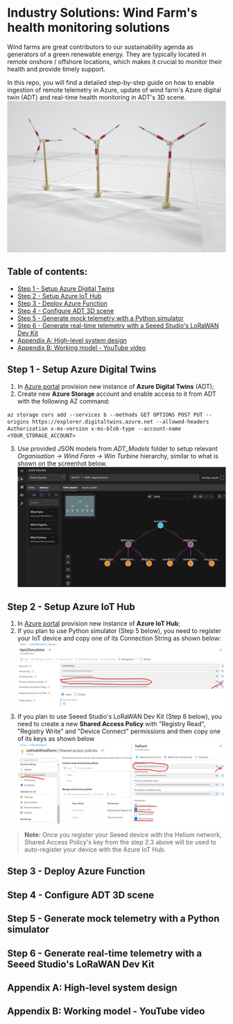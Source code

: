# Industry Solutions: Wind Farm's health monitoring solutions
Wind farms are great contributors to our sustainability agenda as generators of a green renewable energy. They are typically located in remote onshore / offshore locations, which makes it crucial to monitor their health and provide timely support.

In this repo, you will find a detailed step-by-step guide on how to enable ingestion of remote telemetry in Azure, update of wind farm's Azure digital twin (ADT) and real-time health monitoring in ADT's 3D scene.
![screenshot_0](images/Screenshot0.png)

## Table of contents:
- [Step 1 - Setup Azure Digital Twins](https://github.com/LazaUK/IndustrySolutions-WindFarm#step-1---setup-azure-digital-twins)
- [Step 2 - Setup Azure IoT Hub](https://github.com/LazaUK/IndustrySolutions-WindFarm#step-2---setup-azure-iot-hub)
- [Step 3 - Deploy Azure Function](https://github.com/LazaUK/IndustrySolutions-WindFarm#step-3---deploy-azure-function)
- [Step 4 - Configure ADT 3D scene](https://github.com/LazaUK/IndustrySolutions-WindFarm#step-4---configure-adt-3d-scene)
- [Step 5 - Generate mock telemetry with a Python simulator](https://github.com/LazaUK/IndustrySolutions-WindFarm#step-5---generate-mock-telemetry-with-a-python-simulator)
- [Step 6 - Generate real-time telemetry with a Seeed Studio's LoRaWAN Dev Kit](https://github.com/LazaUK/IndustrySolutions-WindFarm#step-6---generate-real-time-telemetry-with-a-seeed-studios-lorawan-dev-kit)
- [Appendix A: High-level system design](https://github.com/LazaUK/IndustrySolutions-WindFarm#appendix-a-high-level-system-design)
- [Appendix B: Working model - YouTube video](https://github.com/LazaUK/IndustrySolutions-WindFarm#appendix-b-working-model---youtube-video)

## Step 1 - Setup Azure Digital Twins
1. In [Azure portal](https://portal.azure.com) provision new instance of **Azure Digital Twins** (ADT);
2. Create new **Azure Storage** account and enable access to it from ADT with the following AZ command:
```
az storage cors add --services b --methods GET OPTIONS POST PUT --origins https://explorer.digitaltwins.azure.net --allowed-headers Authorization x-ms-version x-ms-blob-type --account-name <YOUR_STORAGE_ACCOUNT>
```
3. Use provided JSON models from *ADT_Models* folder to setup relevant *Organisation -> Wind Farm -> Win Turbine* hierarchy, similar to what is shown on the screenhot below.
![screenshot_1.1](images/Screenshot1_1.png)

## Step 2 - Setup Azure IoT Hub
1. In [Azure portal](https://portal.azure.com) provision new instance of **Azure IoT Hub**;
2. If you plan to use Python simulator (Step 5 below), you need to register your IoT device and copy one of its Connection String as shown below:
![screenshot_2.1](images/Screenshot2_1.png)
3. If you plan to use Seeed Studio's LoRaWAN Dev Kit (Step 6 below), you need to create a new **Shared Access Policy** with "Registry Read", "Registry Write" and "Device Connect" permissions and then copy one of its keys as shown below
![screenshot_2.2](images/Screenshot2_2.png)
> **Note:** Once you register your Seeed device with the Helium network, Shared Access Policy's key from the step 2.3 above will be used to auto-register your device with the Azure IoT Hub.

## Step 3 - Deploy Azure Function
## Step 4 - Configure ADT 3D scene
## Step 5 - Generate mock telemetry with a Python simulator
## Step 6 - Generate real-time telemetry with a Seeed Studio's LoRaWAN Dev Kit
## Appendix A: High-level system design
## Appendix B: Working model - YouTube video
